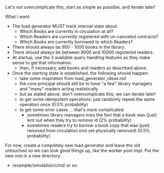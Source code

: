Let's not overcomplicate this, start as simple as possible, and iterate later!

What I want:

- The load generator MUST track internal state about:
  - Which Books are currently in circulation at all?
  - Which Readers are currently registered with un-canceled contracts?
  - Which Books are currently borrowed to which Readers?
- There should always be 950 - 1000 books in the library.
- There should always be between 9000 and 10000 registered readers.
- At startup, use the 3 available query handling features as they make sense to get that information.
  - then, if necessary, add books and readers as described above.
- Once the starting state is established, the following should happen:
  - take some inspiration from load_generator_ideas.md
  - the core principal should still be to have "a few" library managers and "many" readers acting realistically
  - but as stated above, don't overcomplicate this; we can iterate later!
  - to get some idempotent operations: just randomly repeat the same operation once (0.5% probability)
  - to get some error cases ... that's more complicated:
    - sometimes library managers miss the fact that a book was (just) lent out when they try to remove id (2% probability)
    - sometimes readers try to borrow a book copy that was (just) removed from circulation (not yet physically removed) (0.5% probability)

For now, create a completely new load generator and leave the old untouched so we can look good things up, like the worker pool impl.
Put the new one in a new directory:
- /example/simulation/cmd/ or so


